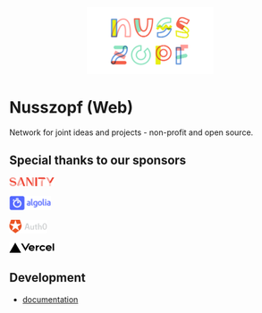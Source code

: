 <div style="text-align:center; margin-bottom: 20px"><img src="./docs/1200x630.png" height="120px"></div>

# Nusszopf (Web)

Network for joint ideas and projects - non-profit and open source.

## Special thanks to our sponsors

<a href="https://www.sanity.io/"><img src="./docs/sponsors/sanity-logo.png" height="16px"></a>

<a href="https://www.algolia.com/"><img src="./docs/sponsors/algolia-logo.png" height="26px"></a>

<a href="https://auth0.com/"><img src="./docs/sponsors/auth0-logo.png" height="24px"></a>

<a href="https://vercel.com/"><img src="./docs/sponsors/vercel-logo.png" height="18px"></a>

## Development

- [documentation](./docs/dev.md)
